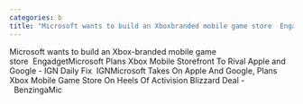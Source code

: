 ```yaml
---
categories: b
title: "Microsoft wants to build an Xboxbranded mobile game store  Engadget"
---
```

Microsoft wants to build an Xbox-branded mobile game store&nbsp;&nbsp;EngadgetMicrosoft Plans Xbox Mobile Storefront To Rival Apple and Google - IGN Daily Fix&nbsp;&nbsp;IGNMicrosoft Takes On Apple And Google, Plans Xbox Mobile Game Store On Heels Of Activision Blizzard Deal -&nbsp;&nbsp;BenzingaMic